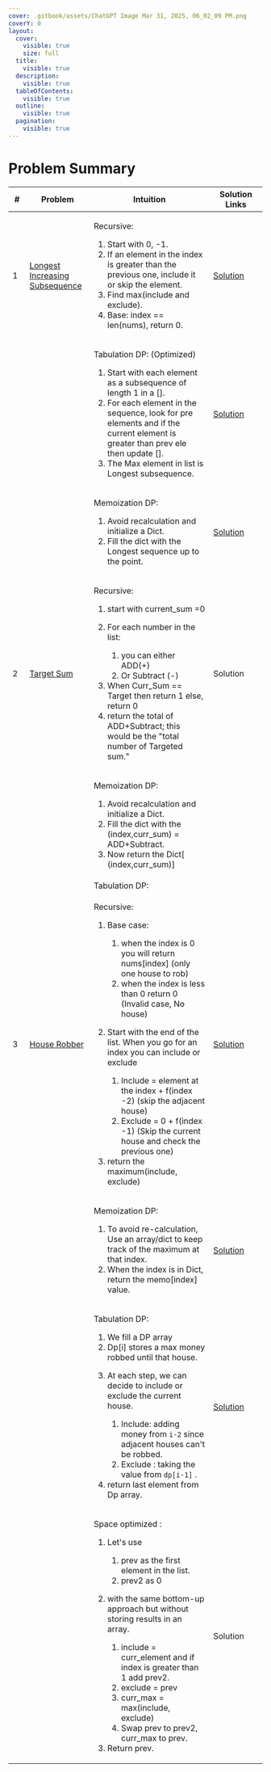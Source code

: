 ```yaml
---
cover: .gitbook/assets/ChatGPT Image Mar 31, 2025, 06_02_09 PM.png
coverY: 0
layout:
  cover:
    visible: true
    size: full
  title:
    visible: true
  description:
    visible: true
  tableOfContents:
    visible: true
  outline:
    visible: true
  pagination:
    visible: true
---
```


# Problem Summary

<table><thead><tr><th width="40">#</th><th width="134.85888671875">Problem</th><th width="389.21014404296875">Intuition</th><th width="166.46209716796875">Solution Links</th></tr></thead><tbody><tr><td>1</td><td><a href="https://leetcode.com/problems/longest-increasing-subsequence/">Longest Increasing Subsequence</a></td><td><p>Recursive: </p><ol><li>Start with 0, -1.</li><li>If an element in the index is greater than the previous one, include it or skip the element.</li><li>Find max(include and exclude).</li><li>Base: index == len(nums), return 0.</li></ol></td><td><a href="problem-summary/longest-increasing-subsequence.md#id-1.-recursive-approach">Solution</a></td></tr><tr><td></td><td></td><td><p>Tabulation DP:  (Optimized)</p><ol><li>Start with each element as a subsequence of length 1 in a [].</li><li>For each element in the sequence, look for pre elements and if the current element is greater than prev ele then update [].</li><li>The Max element in list is Longest subsequence. </li></ol></td><td><a href="problem-summary/longest-increasing-subsequence.md#id-3.-tabulation-dynamic-programming-dp">Solution</a></td></tr><tr><td></td><td></td><td><p>Memoization DP:   </p><ol><li>Avoid recalculation and initialize a Dict. </li><li> Fill the dict with the Longest sequence up to the point. </li></ol></td><td><a href="problem-summary/longest-increasing-subsequence.md#id-2.-memoization-dynamic-programming-dp">Solution</a></td></tr><tr><td>2</td><td><a href="https://leetcode.com/problems/target-sum/">Target Sum</a></td><td><p>Recursive:  </p><ol><li>start with current_sum =0</li><li><p>For each number in the list:</p><ol><li>you can either ADD(+)</li><li>Or Subtract (-)</li></ol></li><li>When Curr_Sum == Target then return 1 else, return 0</li><li> return the total of ADD+Subtract; this would be the "total number of Targeted sum."</li></ol></td><td>Solution</td></tr><tr><td></td><td></td><td><p>Memoization DP:   </p><ol><li>Avoid recalculation and initialize a Dict. </li><li> Fill the dict with the (index,curr_sum) = ADD+Subtract.</li><li>Now return the Dict[ (index,curr_sum)]</li></ol></td><td></td></tr><tr><td></td><td></td><td> Tabulation DP: </td><td></td></tr><tr><td>3</td><td><a href="https://leetcode.com/problems/house-robber/">House Robber</a></td><td><p>Recursive:  </p><ol><li><p>Base case:</p><ol><li>when the index is 0 you will return nums[index] (only one house to rob)</li><li>when the index is less than 0 return 0 (Invalid case, No house)</li></ol></li><li><p>Start with the end of the list. When you go for an index you can include or exclude </p><ol><li>Include = element at the index + f(index -2) (skip the adjacent house)</li><li>Exclude = 0 + f(index -1)  (Skip the current house and check the previous one)</li></ol></li><li>return the maximum(include, exclude) </li></ol></td><td><a href="problem-summary/house-robber.md#id-1.-recursive-approach">Solution</a></td></tr><tr><td></td><td></td><td><p>Memoization DP:</p><ol><li>To avoid re-calculation, Use an array/dict to keep track of the maximum at that index.</li><li>When the index is in Dict, return the memo[index] value.</li></ol></td><td><a href="problem-summary/house-robber.md#id-2.-memoization-dynamic-programming-dp">Solution</a></td></tr><tr><td></td><td></td><td><p>Tabulation DP: </p><ol><li>We fill a DP array </li><li>Dp[i] stores a max money robbed until that house.</li><li><p>At each step, we can decide to include or exclude the current house.</p><ol><li>Include: adding money from <code>i-2</code> since adjacent houses can't be robbed.</li><li>Exclude : taking the value from <code>dp[i-1]</code> .</li></ol></li><li>return last element from Dp array.</li></ol></td><td><a href="problem-summary/house-robber.md#id-3.-tabulation-dynamic-programming-dp">Solution</a></td></tr><tr><td></td><td></td><td><p>Space optimized : </p><ol><li><p>Let's use </p><ol><li>prev as the first element in the list.</li><li>prev2 as 0</li></ol></li><li><p>with the same bottom-up approach but without storing results in an array.</p><ol><li>include = curr_element and if index is greater than 1 add prev2.</li><li>exclude = prev</li><li>curr_max = max(include, exclude)</li><li>Swap prev to prev2, curr_max to prev.</li></ol></li><li>Return prev.</li></ol><p></p></td><td>Solution</td></tr></tbody></table>

